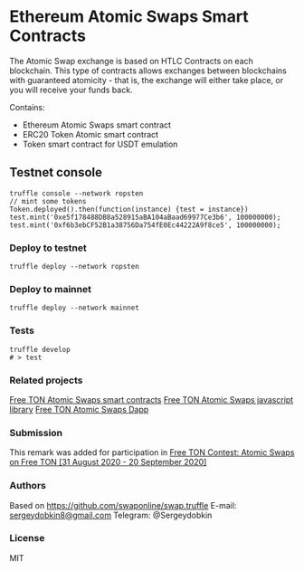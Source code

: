 # Ethereum Atomic Swaps Smart Contracts

The Atomic Swap exchange is based on HTLC Contracts on each blockchain. This type of contracts allows exchanges between blockchains with guaranteed atomicity - that is, the exchange will either take place, or you will receive your funds back.

Contains:
 - Ethereum Atomic Swaps smart contract
 - ERC20 Token Atomic smart contract
 - Token smart contract for USDT emulation


## Testnet console
```
truffle console --network ropsten
// mint some tokens
Token.deployed().then(function(instance) {test = instance})
test.mint('0xe5f178488DB8a528915aBA104aBaad69977Ce3b6', 100000000);
test.mint('0xf6b3ebCF52B1a38756Da754fE0Ec44222A9f8ce5', 100000000);
```

### Deploy to testnet
```
truffle deploy --network ropsten
```

### Deploy to mainnet
```
truffle deploy --network mainnet
```

### Tests
```
truffle develop
# > test
```

### Related projects
[Free TON Atomic Swaps smart contracts](https://github.com/ton-swaps/tonswapsmc)
[Free TON Atomic Swaps javascript library](https://github.com/ton-swaps/tonswaplib)
[Free TON Atomic Swaps Dapp](https://github.com/ton-swaps/tonswapapp)

### Submission
This remark was added for participation in [Free TON Contest: Atomic Swaps on Free TON [31 August 2020 - 20 September 2020]](https://forum.freeton.org/t/contest-atomic-swaps-on-free-ton-31-august-2020-20-september-2020/2508/21)

### Authors
Based on https://github.com/swaponline/swap.truffle
E-mail: sergeydobkin8@gmail.com
Telegram: @Sergeydobkin

### License
MIT

